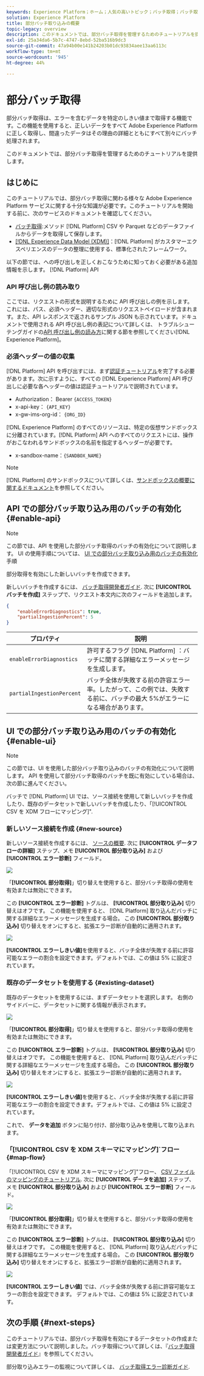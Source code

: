 ```yaml
---
keywords: Experience Platform；ホーム；人気の高いトピック；バッチ取得；バッチ取得；バッチ取得；部分取得；部分取得；エラーの取得；部分バッチ取得；部分バッチ取得；部分；取得；取得；
solution: Experience Platform
title: 部分バッチ取り込みの概要
topic-legacy: overview
description: このドキュメントでは、部分バッチ取得を管理するためのチュートリアルを提供します。
exl-id: 25a34da6-5b7c-4747-8ebd-52ba516b9dc3
source-git-commit: 47a94b00e141b24203b01dc93834aee13aa6113c
workflow-type: tm+mt
source-wordcount: '945'
ht-degree: 44%

---
```


# 部分バッチ取得

部分バッチ取得は、エラーを含むデータを特定のしきい値まで取得する機能です。この機能を使用すると、正しいデータをすべて Adobe Experience Platform に正しく取得し、間違ったデータはその理由の詳細とともにすべて別々にバッチ処理されます。

このドキュメントでは、部分バッチ取得を管理するためのチュートリアルを提供します。

## はじめに

このチュートリアルでは、部分バッチ取得に関わる様々な Adobe Experience Platform サービスに関する十分な知識が必要です。このチュートリアルを開始する前に、次のサービスのドキュメントを確認してください。

- [バッチ取得](./overview.md):メソッド [!DNL Platform] CSV や Parquet などのデータファイルからデータを取得して保存します。
- [[!DNL Experience Data Model (XDM)]](../../xdm/home.md)：[!DNL Platform] がカスタマーエクスペリエンスのデータの整理に使用する、標準化されたフレームワーク。

以下の節では、への呼び出しを正しくおこなうために知っておく必要がある追加情報を示します。 [!DNL Platform] API

### API 呼び出し例の読み取り

ここでは、リクエストの形式を説明するために API 呼び出しの例を示します。これには、パス、必須ヘッダー、適切な形式のリクエストペイロードが含まれます。また、API レスポンスで返されるサンプル JSON も示されています。ドキュメントで使用される API 呼び出し例の表記について詳しくは、 トラブルシューテングガイドの[API 呼び出し例の読み方](../../landing/troubleshooting.md#how-do-i-format-an-api-request)に関する節を参照してください[!DNL Experience Platform]。

### 必須ヘッダーの値の収集

[!DNL Platform] API を呼び出すには、まず[認証チュートリアル](https://experienceleague.adobe.com/docs/experience-platform/landing/platform-apis/api-authentication.html?lang=ja)を完了する必要があります。次に示すように、すべての [!DNL Experience Platform] API 呼び出しに必要な各ヘッダーの値は認証チュートリアルで説明されています。

- Authorization： Bearer `{ACCESS_TOKEN}`
- x-api-key： `{API_KEY}`
- x-gw-ims-org-id： `{ORG_ID}`

[!DNL Experience Platform] のすべてのリソースは、特定の仮想サンドボックスに分離されています。[!DNL Platform] API へのすべてのリクエストには、操作がおこなわれるサンドボックスの名前を指定するヘッダーが必要です。

- x-sandbox-name：`{SANDBOX_NAME}`

>[!NOTE]
>
>[!DNL Platform] のサンドボックスについて詳しくは、[サンドボックスの概要に関するドキュメント](../../sandboxes/home.md)を参照してください。

## API での部分バッチ取り込み用のバッチの有効化 {#enable-api}

>[!NOTE]
>
>この節では、API を使用した部分バッチ取得のバッチの有効化について説明します。 UI の使用手順については、 [UI での部分バッチ取り込み用のバッチの有効化](#enable-ui) 手順

部分取得を有効にした新しいバッチを作成できます。

新しいバッチを作成するには、 [バッチ取得開発者ガイド](./api-overview.md). 次に **[!UICONTROL バッチを作成]** ステップで、リクエスト本文内に次のフィールドを追加します。

```json
{
    "enableErrorDiagnostics": true,
    "partialIngestionPercent": 5
}
```

| プロパティ | 説明 |
| -------- | ----------- |
| `enableErrorDiagnostics` | 許可するフラグ [!DNL Platform] ：バッチに関する詳細なエラーメッセージを生成します。 |
| `partialIngestionPercent` | バッチ全体が失敗する前の許容エラー率。したがって、この例では、失敗する前に、バッチの最大 5%がエラーになる場合があります。 |


## UI での部分バッチ取り込み用のバッチの有効化 {#enable-ui}

>[!NOTE]
>
>この節では、UI を使用した部分バッチ取り込みのバッチの有効化について説明します。 API を使用して部分バッチ取得のバッチを既に有効にしている場合は、次の節に進んでください。

バッチで [!DNL Platform] UI では、ソース接続を使用して新しいバッチを作成したり、既存のデータセットで新しいバッチを作成したり、「[!UICONTROL CSV を XDM フローにマッピング]&quot;.

### 新しいソース接続を作成 {#new-source}

新しいソース接続を作成するには、 [ソースの概要](../../sources/home.md). 次に **[!UICONTROL データフローの詳細]** ステップ、メモ **[!UICONTROL 部分取り込み]** および **[!UICONTROL エラー診断]** フィールド。

![](../images/batch-ingestion/partial-ingestion/configure-batch.png)

「**[!UICONTROL 部分取得]**」切り替えを使用すると、部分バッチ取得の使用を有効または無効にできます。

この **[!UICONTROL エラー診断]** トグルは、 **[!UICONTROL 部分取り込み]** 切り替えはオフです。 この機能を使用すると、 [!DNL Platform] 取り込んだバッチに関する詳細なエラーメッセージを生成する場合。 この **[!UICONTROL 部分取り込み]** 切り替えをオンにすると、拡張エラー診断が自動的に適用されます。

![](../images/batch-ingestion/partial-ingestion/configure-batch-partial-ingestion-focus.png)

**[!UICONTROL エラーしきい値]**&#x200B;を使用すると、バッチ全体が失敗する前に許容可能なエラーの割合を設定できます。デフォルトでは、この値は 5% に設定されています。

### 既存のデータセットを使用する {#existing-dataset}

既存のデータセットを使用するには、まずデータセットを選択します。 右側のサイドバーに、データセットに関する情報が表示されます。

![](../images/batch-ingestion/partial-ingestion/monitor-dataset.png)

「**[!UICONTROL 部分取得]**」切り替えを使用すると、部分バッチ取得の使用を有効または無効にできます。

この **[!UICONTROL エラー診断]** トグルは、 **[!UICONTROL 部分取り込み]** 切り替えはオフです。 この機能を使用すると、 [!DNL Platform] 取り込んだバッチに関する詳細なエラーメッセージを生成する場合。 この **[!UICONTROL 部分取り込み]** 切り替えをオンにすると、拡張エラー診断が自動的に適用されます。

![](../images/batch-ingestion/partial-ingestion/monitor-dataset-partial-ingestion-focus.png)

**[!UICONTROL エラーしきい値]**&#x200B;を使用すると、バッチ全体が失敗する前に許容可能なエラーの割合を設定できます。デフォルトでは、この値は 5% に設定されています。

これで、 **データを追加** ボタンに貼り付け、部分取り込みを使用して取り込まれます。

### 「[!UICONTROL CSV を XDM スキーマにマッピング]`フロー {#map-flow}

「[!UICONTROL CSV を XDM スキーマにマッピング]&quot;フロー、 [CSV ファイルのマッピングのチュートリアル](../tutorials/map-a-csv-file.md). 次に **[!UICONTROL データを追加]** ステップ、メモ **[!UICONTROL 部分取り込み]** および **[!UICONTROL エラー診断]** フィールド。

![](../images/batch-ingestion/partial-ingestion/xdm-csv-workflow.png)

「**[!UICONTROL 部分取得]**」切り替えを使用すると、部分バッチ取得の使用を有効または無効にできます。

この **[!UICONTROL エラー診断]** トグルは、 **[!UICONTROL 部分取り込み]** 切り替えはオフです。 この機能を使用すると、 [!DNL Platform] 取り込んだバッチに関する詳細なエラーメッセージを生成する場合。 この **[!UICONTROL 部分取り込み]** 切り替えをオンにすると、拡張エラー診断が自動的に適用されます。

![](../images/batch-ingestion/partial-ingestion/xdm-csv-workflow-partial-ingestion-focus.png)

**[!UICONTROL エラーしきい値]** では、バッチ全体が失敗する前に許容可能なエラーの割合を設定できます。 デフォルトでは、この値は 5% に設定されています。

## 次の手順 {#next-steps}

このチュートリアルでは、部分バッチ取得を有効にするデータセットの作成または変更方法について説明しました。バッチ取得について詳しくは、『[バッチ取得開発者ガイド](./api-overview.md)』を参照してください。

部分取り込みエラーの監視について詳しくは、 [バッチ取得エラー診断ガイド](../quality/error-diagnostics.md).
